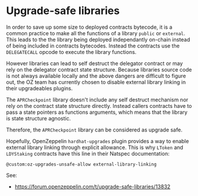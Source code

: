 # Upgrade-safe libraries

In order to save up some size to deployed contracts bytecode, it is a common practice to make all the functions of a library `public` or `external`.
This leads to the the library being deployed independantly on-chain instead of being included in contracts bytecodes.
Instead the contracts use the `DELEGATECALL` opcode to execute the library functions.

However libraries can lead to self destruct the delegator contract or may rely on the delegator contract state structure.
Because libraries source code is not always available locally and the above dangers are difficult to figure out, the OZ team has currently chosen to disable external library linking in their upgradeables plugins.

The `APRCheckpoint` library doesn't include any self destruct mechanism nor rely on the contract state structure directly.
Instead callers contracts have to pass a state pointers as functions arguments, which means that the library is state structure agnostic.

Therefore, the `APRCheckpoint` library can be considered as upgrade safe.

Hopefully, OpenZeppelin `hardhat-upgrades` plugin provides a way to enable external library linking through explicit allowance.
This is why `LToken` and `LDYStaking` contracts have this line in their Natspec documentation:

```
@custom:oz-upgrades-unsafe-allow external-library-linking
```

See:

- https://forum.openzeppelin.com/t/upgrade-safe-libraries/13832
